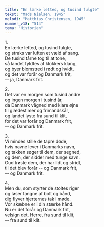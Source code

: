 ```yaml
---
title: "En lærke letted, og tusind fulgte"
tekst: "Mads Nielsen, 1945"
melodi: "Matthias Christensen, 1945"
nummer_v18: "514"
tema: "Historien"
---
```


1\.\
En lærke letted, og tusind fulgte,\
og straks var luften et væld af sang.\
De tusind tårne tog til at tone,\
så landet fyldtes af klokkers klang,\
og byer blomstred i rødt og hvidt,\
og det var forår og Danmark frit,\
-- ja, Danmark frit.

2\.\
Det var en morgen som tusind andre\
og ingen morgen i tusind år,\
da Danmark vågned med klare øjne\
til glædestimer og frimandskår,\
og landet lyste fra sund til klit,\
for det var forår og Danmark frit,\
-- og Danmark frit.

3\.\
Vi mindes stille de tapre døde,\
hvis navne lever i Danmarks navn,\
og takken søger til dem, der segned,\
og dem, der sidder med tunge savn.\
Gud trøste dem, der har lidt og stridt,\
til det blev forår -- og Danmark frit,\
-- og Danmark frit.

4\.\
Men du, som styrter de stoltes riger\
og løser fangne af bolt og bånd,\
dig flyver hjerternes tak i møde.\
Vor skæbne er i din stærke hånd.\
Nu er det forår og Danmark frit,\
velsign det, Herre, fra sund til klit,\
-- fra sund til klit.